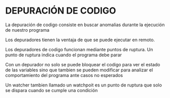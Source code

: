 # DEPURACIÓN DE CODIGO
La depuración de codigo consiste en buscar anomalias durante la ejecución de nuestro programa

Los depuradores tienen la ventaja de que se puede ejecutar en remoto.

Los depuradores de codigo funcionan mediante puntos de ruptura.
Un punto de ruptura indica cuando el programa debe parar

Con un depurador no solo se puede bloquear el codigo para ver el estado de las variables sino que tambien se pueden modificar para analizar el comportamiento del programa ante casos no esperados

Un watcher tambien llamado un watchpoit es un punto de ruptura que solo se dispara cuando se cumple una condición